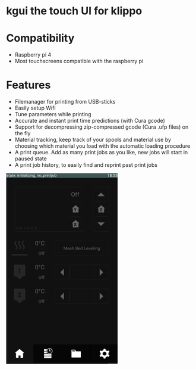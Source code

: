 # kgui the touch UI for klippo
# Compatibility
* Raspberry pi 4
* Most touchscreens compatible with the raspberry pi

# Features
* Filemanager for printing from USB-sticks
* Easily setup Wifi
* Tune parameters while printing
* Accurate and instant print time predictions (with Cura gcode)
* Support for decompressing zip-compressed gcode (Cura .ufp files) on the fly
* Material tracking, keep track of your spools and material use by choosing which material you load with the automatic loading procedure
* A print queue. Add as many print jobs as you like, new jobs will start in paused state
* A print job history, to easily find and reprint past print jobs

<img src="logos/screenshot.png" height="512" width="300">
